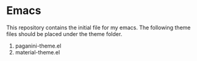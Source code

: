 # Emacs
This repository contains the initial file for my emacs. The following theme files should be placed under the theme folder.

  1. paganini-theme.el
  2. material-theme.el
  
